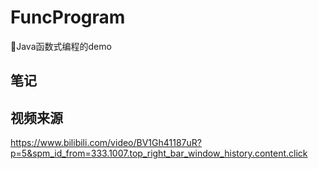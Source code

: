 # FuncProgram
👀Java函数式编程的demo

## 笔记


## 视频来源

https://www.bilibili.com/video/BV1Gh41187uR?p=5&spm_id_from=333.1007.top_right_bar_window_history.content.click
